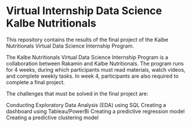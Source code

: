 # Virtual Internship Data Science Kalbe Nutritionals

This repository contains the results of the final project of the Kalbe Nutritionals Virtual Data Science Internship Program.

The Kalbe Nutritionals Virtual Data Science Internship Program is a collaboration between Rakamin and Kalbe Nutritionals. The program runs for 4 weeks, during which participants must read materials, watch videos, and complete weekly tasks. In week 4, participants are also required to complete a final project.

The challenges that must be solved in the final project are:

Conducting Exploratory Data Analysis (EDA) using SQL
Creating a dashboard using Tableau/PowerBi
Creating a predictive regression model
Creating a predictive clustering model
